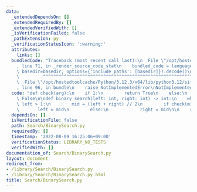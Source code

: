 ```yaml
---
data:
  _extendedDependsOn: []
  _extendedRequiredBy: []
  _extendedVerifiedWith: []
  _isVerificationFailed: false
  _pathExtension: py
  _verificationStatusIcon: ':warning:'
  attributes:
    links: []
  bundledCode: "Traceback (most recent call last):\n  File \"/opt/hostedtoolcache/Python/3.12.3/x64/lib/python3.12/site-packages/onlinejudge_verify/documentation/build.py\"\
    , line 71, in _render_source_code_stat\n    bundled_code = language.bundle(stat.path,\
    \ basedir=basedir, options={'include_paths': [basedir]}).decode()\n          \
    \         ^^^^^^^^^^^^^^^^^^^^^^^^^^^^^^^^^^^^^^^^^^^^^^^^^^^^^^^^^^^^^^^^^^^^^^^^^^^^^^^^^\n\
    \  File \"/opt/hostedtoolcache/Python/3.12.3/x64/lib/python3.12/site-packages/onlinejudge_verify/languages/python.py\"\
    , line 96, in bundle\n    raise NotImplementedError\nNotImplementedError\n"
  code: "def check(arg):\n    if 1:\n        return True\n    else:\n       return\
    \ False\n\ndef binary_search(left: int, right: int) -> int:\n    while right -\
    \ left > 1:\n        mid = (left + right) // 2\n        if check(mid):\n     \
    \       left = mid\n        else:\n            right = mid\n\n    return left"
  dependsOn: []
  isVerificationFile: false
  path: Search/BinarySearch.py
  requiredBy: []
  timestamp: '2022-08-09 16:25:06+09:00'
  verificationStatus: LIBRARY_NO_TESTS
  verifiedWith: []
documentation_of: Search/BinarySearch.py
layout: document
redirect_from:
- /library/Search/BinarySearch.py
- /library/Search/BinarySearch.py.html
title: Search/BinarySearch.py
---
```

